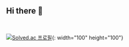 ## Hi there 👋
<br/>

[![Solved.ac
프로필](http://mazassumnida.wtf/api/mini/generate_badge?boj=thdruddyd21)](https://solved.ac/thdruddyd21){: width="100" height="100"}
